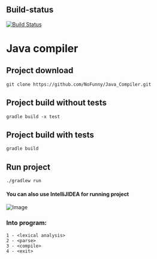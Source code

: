 ## Build-status
[![Build Status](https://travis-ci.org/NoFunny/Java_Compiler.svg?branch=master)](https://travis-ci.org/NoFunny/Java_Compiler)

# Java compiler

## Project download
```
git clone https://github.com/NoFunny/Java_Compiler.git
```

## Project build without tests
```
gradle build -x test
```

## Project build with tests
```
gradle build
```

## Run project 
```
./gradlew run
```

#### You can also use IntelliJIDEA for running project
![Image](https://github.com/NoFunny/Java_Compiler/raw/master/lab1/src/main/resources/info.jpeg)

### Into program:
```
1 - <lexical analysis>
2 - <parse>
3 - <compile>
4 - <exit>
```
